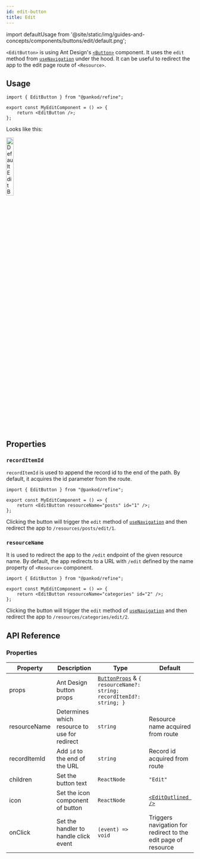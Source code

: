 ```yaml
---
id: edit-button
title: Edit
---
```


import defaultUsage from '@site/static/img/guides-and-concepts/components/buttons/edit/default.png';

`<EditButton>` is using Ant Design's [`<Button>`](https://ant.design/components/button/) component. It uses the `edit` method from [`useNavigation`](#) under the hood. It can be useful to redirect the app to the edit page route of `<Resource>`.

## Usage

```tsx
import { EditButton } from "@pankod/refine";

export const MyEditComponent = () => {
    return <EditButton />;
};
```

Looks like this:

<div>
    <img  width="20%" src={defaultUsage} alt="Default Edit Button" />
</div>

## Properties

### `recordItemId`

`recordItemId` is used to append the record id to the end of the path. By default, it acquires the id parameter from the route.

```tsx
import { EditButton } from "@pankod/refine";

export const MyEditComponent = () => {
    return <EditButton resourceName="posts" id="1" />;
};
```

Clicking the button will trigger the `edit` method of [`useNavigation`](#) and then redirect the app to `/resources/posts/edit/1`.

### `resourceName`

It is used to redirect the app to the `/edit` endpoint of the given resource name. By default, the app redirects to a URL with `/edit` defined by the name property of `<Resource>` component.

```tsx
import { EditButton } from "@pankod/refine";

export const MyEditComponent = () => {
    return <EditButton resourceName="categories" id="2" />;
};
```

Clicking the button will trigger the `edit` method of [`useNavigation`](#) and then redirect the app to `/resources/categories/edit/2`.

## API Reference

### Properties

| Property     | Description                                   | Type                                                                                                             | Default                                                       |
| ------------ | --------------------------------------------- | ---------------------------------------------------------------------------------------------------------------- | ------------------------------------------------------------- |
| props        | Ant Design button props                       | [`ButtonProps`](https://ant.design/components/button/#API) & `{ resourceName?: string; recordItemId?: string; }` |                                                               |
| resourceName | Determines which resource to use for redirect | `string`                                                                                                         | Resource name acquired from route                             |
| recordItemId | Add `id` to the end of the URL                | `string`                                                                                                         | Record id acquired from route                                 |
| children     | Set the button text                           | `ReactNode`                                                                                                      | `"Edit"`                                                      |
| icon         | Set the icon component of button              | `ReactNode`                                                                                                      | [`<EditOutlined />`](https://ant.design/components/icon/)     |
| onClick      | Set the handler to handle click event         | `(event) => void`                                                                                                | Triggers navigation for redirect to the edit page of resource |
